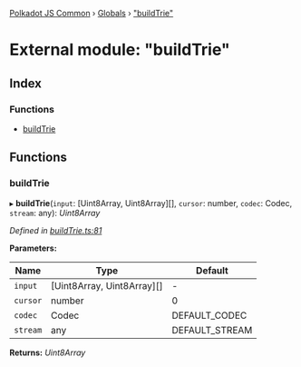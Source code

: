[Polkadot JS Common](../README.md) › [Globals](../globals.md) › ["buildTrie"](_buildtrie_.md)

# External module: "buildTrie"

## Index

### Functions

* [buildTrie](_buildtrie_.md#buildtrie)

## Functions

###  buildTrie

▸ **buildTrie**(`input`: [Uint8Array, Uint8Array][], `cursor`: number, `codec`: Codec, `stream`: any): *Uint8Array*

*Defined in [buildTrie.ts:81](https://github.com/polkadot-js/common/blob/337c67ff/packages/trie-hash/src/buildTrie.ts#L81)*

**Parameters:**

Name | Type | Default |
------ | ------ | ------ |
`input` | [Uint8Array, Uint8Array][] | - |
`cursor` | number | 0 |
`codec` | Codec |  DEFAULT_CODEC |
`stream` | any |  DEFAULT_STREAM |

**Returns:** *Uint8Array*
